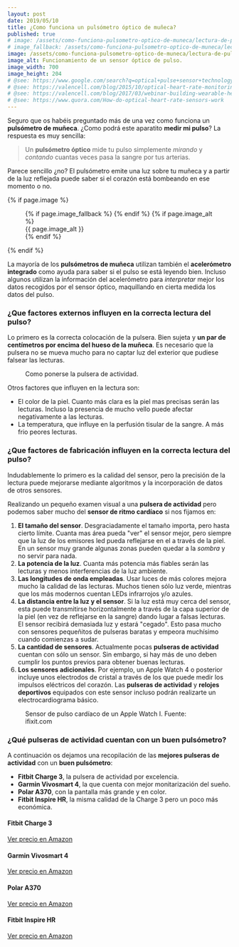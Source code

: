 ```yaml
---
layout: post
date: 2019/05/10
title: ¿Como funciona un pulsómetro óptico de muñeca?
published: true
# image: /assets/como-funciona-pulsometro-optico-de-muneca/lectura-de-pulso-con-sensor-optico.webp
# image_fallback: /assets/como-funciona-pulsometro-optico-de-muneca/lectura-de-pulso-con-sensor-optico.png
image: /assets/como-funciona-pulsometro-optico-de-muneca/lectura-de-pulso-con-sensor-optico.png
image_alt: Funcionamiento de un sensor óptico de pulso.
image_width: 700
image_height: 204
# @see: https://www.google.com/search?q=optical+pulse+sensor+technology+how+it+works
# @see: https://valencell.com/blog/2015/10/optical-heart-rate-monitoring-what-you-need-to-know/
# @see: https://valencell.com/blog/2017/03/webinar-building-wearable-heart-rate-monitoring/
# @see: https://www.quora.com/How-do-optical-heart-rate-sensors-work
---
```



Seguro que os habéis preguntado más de una vez como funciona un **pulsómetro de muñeca**. 
¿Como podrá este aparatito **medir mi pulso**? La respuesta es muy sencilla:

> Un **pulsómetro óptico** mide tu pulso simplemente *mirando* y *contando* 
  cuantas veces pasa la sangre por tus arterias.

Parece sencillo ¿no? El pulsómetro emite una luz sobre tu muñeca y a partir de 
la luz reflejada puede saber si el corazón está bombeando en ese momento o no.

{% if page.image %}
<figure markdown="0">
  <amp-img alt="{{ page.image_alt | default: page.title }}" layout="responsive"
           width="{{ page.image_width }}" height="{{ page.image_height }}" src="{{ page.image }}">
    {% if page.image_fallback %}
    <amp-img fallback alt="{{ page.img_alt | default: page.title }}" layout="responsive"
             width="{{ page.image_width }}" height="{{ page.image_height }}" src="{{ page.image_fallback }}">
    </amp-img>
    {% endif %}
  </amp-img>
  {% if page.image_alt %}
    <figcaption>
      {{ page.image_alt }}
    </figcaption>
  {% endif %}
  </figure>
{% endif %}

La mayoría de los **pulsómetros de muñeca** utilizan también el 
**acelerómetro integrado** como ayuda para saber si el pulso se está leyendo bien. 
Incluso algunos utilizan la información del acelerómetro para *interpretar* 
mejor los datos recogidos por el sensor óptico, maquillando en cierta medida 
los datos del pulso.

### ¿Que factores externos influyen en la correcta lectura del pulso?

Lo primero es la correcta colocación de la pulsera. Bien sujeta y **un par de 
centímetros por encima del hueso de la muñeca**. 
Es necesario que la pulsera no se mueva mucho para no captar luz del exterior 
que pudiese falsear las lecturas.

<figure markdown="0">
  <amp-img alt="Como ponerse la pulsera de actividad para una correcta medición del pulso." 
      width="700" height="510" layout="responsive"
      src="/assets/images/como-funciona-pulsometro-optico-de-muneca/como-colocar-la-pulsera-en-la-muneca.webp">
      <amp-img fallback alt="Como ponerse la pulsera de actividad para una correcta medición del pulso." 
          width="700" height="510" layout="responsive"
          src="/assets/como-funciona-pulsometro-optico-de-muneca/como-colocar-la-pulsera-en-la-muneca.jpg">
      </amp-img>
  </amp-img>
  <figcaption>
    Como ponerse la pulsera de actividad.
  </figcaption>
</figure>


Otros factores que influyen en la lectura son:

* El color de la piel. Cuanto más clara es la piel mas precisas serán las lecturas. 
  Incluso la presencia de mucho vello puede afectar negativamente a las lecturas.
* La temperatura, que influye en la perfusión tisular de la sangre. 
  A más frio peores lecturas.


### ¿Que factores de fabricación influyen en la correcta lectura del pulso?

Indudablemente lo primero es la calidad del sensor, pero la precisión de la 
lectura puede mejorarse mediante algoritmos y la incorporación de datos 
de otros sensores.

Realizando un pequeño examen visual a una **pulsera de actividad** pero 
podemos saber mucho del **sensor de ritmo cardíaco** si nos fijamos en:

1.  **El tamaño del sensor**. Desgraciadamente el tamaño importa, pero hasta 
cierto límite. Cuanta mas área pueda "ver" el sensor mejor, pero siempre que 
la luz de los emisores led pueda reflejarse en el a través de la piel. 
En un sensor muy grande algunas zonas pueden quedar a la *sombra* y no servir para nada.
2.  **La potencia de la luz**. Cuanta más potencia más fiables serán las 
lecturas y menos interferencias de la luz ambiente.
3.  **Las longitudes de onda empleadas**. Usar luces de más colores mejora 
mucho la calidad de las lecturas. Muchos tienen sólo luz verde, mientras 
que los más modernos cuentan LEDs infrarrojos y/o azules.
4.  **La distancia entre la luz y el sensor**. Si la luz está muy cerca del 
sensor, esta puede transmitirse horizontalmente a través de la capa superior 
de la piel (en vez de reflejarse en la sangre) dando lugar a falsas lecturas. 
El sensor recibirá demasiada luz y estará "cegado". Esto pasa mucho con 
sensores pequeñitos de pulseras baratas y empeora muchísimo cuando comienzas a sudar.
5.  **La cantidad de sensores**. Actualmente pocas **pulseras de actividad** 
cuentan con sólo un sensor. Sin embargo, si hay más de uno deben cumplir los 
puntos previos para obtener buenas lecturas.
6. **Los sensores adicionales**. Por ejemplo, un Apple Watch 4 o posterior 
incluye unos electrodos de cristal a través de los que puede medir los 
impulsos eléctricos del corazón. Las **pulseras de actividad** y **relojes deportivos**
equipados con este sensor incluso podrán realizarte un electrocardiograma básico.


<figure markdown="0">
  <amp-img alt="Sensor de pulso cardíaco de un Apple Watch I." 
      width="700" height="525" layout="responsive"
      src="/assets/como-funciona-pulsometro-optico-de-muneca/apple-watch-1-sensor-de-ritmo-cardiaco.webp">
    <amp-img fallback alt="Sensor de pulso cardíaco de un Apple Watch I." 
      width="700" height="525" layout="responsive"
      src="/assets/como-funciona-pulsometro-optico-de-muneca/apple-watch-1-sensor-de-ritmo-cardiaco.jpg">
    </amp-img>  
  </amp-img>
  <figcaption>
    Sensor de pulso cardíaco de un Apple Watch I. Fuente: ifixit.com
  </figcaption>
</figure>


### ¿Qué pulseras de actividad cuentan con un buen pulsómetro?

A continuación os dejamos una recopilación de las **mejores pulseras de actividad** 
con un **buen pulsómetro**:

* **Fitbit Charge 3**, la pulsera de actividad por excelencia.
* **Garmin Vivosmart 4**, la que cuenta con mejor monitarización del sueño.
* **Polar A370**, con la pantalla más grande y en color.
* **Fitbit Inspire HR**, la misma calidad de la Charge 3 pero un poco más económica.


<div class="amz_wrapper amz_wrapper--2cols" markdown="0">

  <div class="amz_cuadro">
    <h4 class="amz_cuadro__title">Fitbit Charge 3</h4>
      <amp-img alt="Fitbit Charge 3" 
          width="355" height="355" layout="responsive"
          src="/assets/amz/fitbit-charge-3.webp">
        <amp-img fallback alt="Fitbit Charge 3" 
          width="355" height="355" layout="responsive"
          src="/assets/amz/fitbit-charge-3.jpg">
        </amp-img>
      </amp-img>
    <a class="btn amz_cuadro__btn" href="https://amzn.to/2HkF0A7" target="_blank">
      Ver precio en Amazon
    </a>
  </div>

  <div class="amz_cuadro">
    <h4 class="amz_cuadro__title">Garmin Vivosmart 4</h4>
      <amp-img alt="Garmin Vivosmart 4" 
          width="355" height="355" layout="responsive"
          src="/assets/amz/garmin-vivosmart-4.webp">
        <amp-img fallback alt="Garmin Vivosmart 4" 
          width="355" height="355" layout="responsive"
          src="/assets/amz/garmin-vivosmart-4.jpg">
        </amp-img>
      </amp-img>
    <a class="btn amz_cuadro__btn" target="_blank"
      href="https://www.amazon.es/gp/search/ref=as_li_qf_sp_sr_tl?ie=UTF8&tag=pulseradeac06-21&keywords=garmin vivosmart 4&index=aps&camp=3638&creative=24630&linkCode=ur2&linkId=7ea9cef5f6db2fee8ed1995bb036c4b9">
      Ver precio en Amazon
    </a>
  </div>

  <div class="amz_cuadro">
    <h4 class="amz_cuadro__title">Polar A370</h4>
      <amp-img alt="Fitbit Charge 3" 
          width="355" height="355" layout="responsive"
          src="/assets/amz/polar-a370.webp">
        <amp-img fallback alt="Polar A370" 
          width="355" height="355" layout="responsive"
          src="/assets/amz/polar-a370.jpg">
        </amp-img>
      </amp-img>
    <a class="btn amz_cuadro__btn" href="https://amzn.to/38vmgK1" target="_blank">
      Ver precio en Amazon
    </a>
  </div>

  <div class="amz_cuadro">
    <h4 class="amz_cuadro__title">Fitbit Inspire HR</h4>
      <amp-img alt="Fitbit Inspire HR" 
          width="355" height="355" layout="responsive"
          src="/assets/amz/fitbit-inspire-hr.webp">
        <amp-img fallback alt="Fitbit Inspire HR" 
          width="355" height="355" layout="responsive"
          src="/assets/amz/fitbit-inspire-hr.jpg">
        </amp-img>
      </amp-img>
    <a class="btn amz_cuadro__btn" href="https://amzn.to/2tZd1CX" target="_blank">
      Ver precio en Amazon
    </a>
  </div>

</div>

<br><br>

